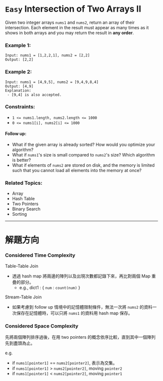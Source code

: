 # `Easy` Intersection of Two Arrays II

Given two integer arrays `nums1` and `nums2`, return an array of their intersection. Each element in the result must appear as many times as it shows in both arrays and you may return the result in **any order**.

### Example 1:

```
Input: nums1 = [1,2,2,1], nums2 = [2,2]
Output: [2,2]
```

### Example 2:

```
Input: nums1 = [4,9,5], nums2 = [9,4,9,8,4]
Output: [4,9]
Explanation:
 - [9,4] is also accepted.
``` 

### Constraints:

- `1 <= nums1.length, nums2.length <= 1000`
- `0 <= nums1[i], nums2[i] <= 1000`
 

#### Follow up:

- What if the given array is already sorted? How would you optimize your algorithm?
- What if `nums1`'s size is small compared to `nums2`'s size? Which algorithm is better?
- What if elements of `nums2` are stored on disk, and the memory is limited such that you cannot load all elements into the memory at once?

### Related Topics:

- Array
- Hash Table
- Two Pointers
- Binary Search
- Sorting

---

# 解題方向

### Considered Time Complexity

Table-Table Join

- 透過 hash map 將兩邊的陣列以及出現次數都記錄下來，再比對兩個 Map 重疊的部分。
  - e.g., dict1 : { `num` : `count(num)` }

Stream-Table Join

- 如果考慮到 follow up 情境中的記憶體限制條件，無法一次將 `nums2` 的資料一次保存在記憶體時，可以只將 `nums1` 的資料用 hash map 保存。

### Considered Space Complexity

先將兩個陣列排序過後，在用 two pointers 的概念依序比較，直到其中一個陣列先到盡頭為止。

e.g. 
- if `nums1[pointer1]` == `nums2[pointer2]`, 表示為交集。
- if `nums1[pointer1]` > `nums2[pointer2]`, moving `pointer2`
- if `nums1[pointer1]` < `nums2[pointer2]`, moving `pointer1`